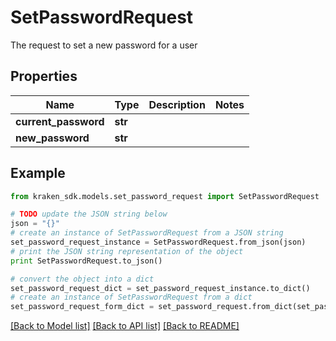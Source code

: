# SetPasswordRequest

The request to set a new password for a user

## Properties
Name | Type | Description | Notes
------------ | ------------- | ------------- | -------------
**current_password** | **str** |  | 
**new_password** | **str** |  | 

## Example

```python
from kraken_sdk.models.set_password_request import SetPasswordRequest

# TODO update the JSON string below
json = "{}"
# create an instance of SetPasswordRequest from a JSON string
set_password_request_instance = SetPasswordRequest.from_json(json)
# print the JSON string representation of the object
print SetPasswordRequest.to_json()

# convert the object into a dict
set_password_request_dict = set_password_request_instance.to_dict()
# create an instance of SetPasswordRequest from a dict
set_password_request_form_dict = set_password_request.from_dict(set_password_request_dict)
```
[[Back to Model list]](../README.md#documentation-for-models) [[Back to API list]](../README.md#documentation-for-api-endpoints) [[Back to README]](../README.md)


